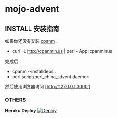 mojo-advent
===========

## INSTALL 安装指南

如果你还没有安装 [cpanm](https://metacpan.org/pod/cpanm)：

 * curl -L http://cpanmin.us | perl - App::cpanminus

完成后

 * cpanm --installdeps .
 * perl script/perl_china_advent daemon

然后使用浏览器访问 [http://127.0.0.1:3000/]

### OTHERS

**Heroku Deploy** [![Deploy](https://www.herokucdn.com/deploy/button.png)](https://heroku.com/deploy)